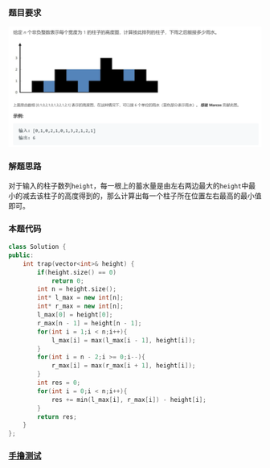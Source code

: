 ### 题目要求

![](pic/42.png)

### 解题思路

对于输入的柱子数列`height`，每一根上的蓄水量是由左右两边最大的`height`中最小的减去该柱子的高度得到的，那么计算出每一个柱子所在位置左右最高的最小值即可。

### 本题代码

```c++
class Solution {
public:
    int trap(vector<int>& height) {
        if(height.size() == 0)
            return 0;
        int n = height.size();
        int* l_max = new int[n];
        int* r_max = new int[n];
        l_max[0] = height[0];
        r_max[n - 1] = height[n - 1];
        for(int i = 1;i < n;i++){
            l_max[i] = max(l_max[i - 1], height[i]);
        }
        for(int i = n - 2;i >= 0;i--){
            r_max[i] = max(r_max[i + 1], height[i]);
        }
        int res = 0;
        for(int i = 0;i < n;i++){
            res += min(l_max[i], r_max[i]) - height[i];
        }
        return res;
    }
};
```

### [手撸测试](https://leetcode-cn.com/problems/trapping-rain-water/)  


